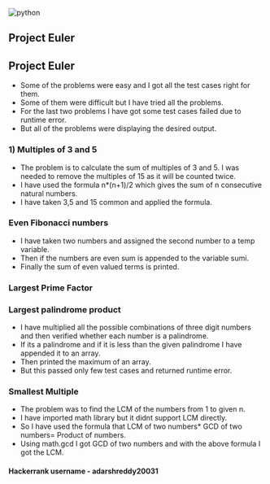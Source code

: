 ![python](https://img.shields.io/badge/-Python-blue)
## Project Euler


## Project Euler

* Some of the problems were easy and I got all the test cases right for them.
* Some of them were difficult but I have tried all the problems.
* For the last two problems I have got some test cases failed due to runtime error.
* But all of the problems were displaying the desired output.

### 1) Multiples of 3 and 5

* The problem is to calculate the sum of multiples of 3 and 5. I was needed to remove the multiples of 15 as it will be counted twice.
* I have used the formula n*(n+1)/2 which gives the sum of n consecutive natural numbers.
* I have taken 3,5 and 15 common and applied the formula.

### Even Fibonacci numbers

* I have taken two numbers and assigned the second number to a temp variable.
* Then if the numbers are even sum is appended to the variable sumi.
* Finally the sum of even valued terms is printed.


### Largest Prime Factor








### Largest palindrome product

* I have multiplied all the possible combinations of three digit numbers and then verified whether each number is a palindrome.
* If its a palindrome and if it is less than the given palindrome I have appended it to an array.
* Then printed the maximum of an array.
* But this passed only few test cases and returned runtime error.


### Smallest Multiple

* The problem was to find the LCM of the numbers from 1 to given n.
* I have imported math library but it didnt support LCM directly.
* So I have used the formula that LCM of two numbers* GCD of two numbers= Product of numbers.
* Using math.gcd I got GCD of two numbers and with the above formula I got the LCM.

#### Hackerrank username - **adarshreddy20031**
